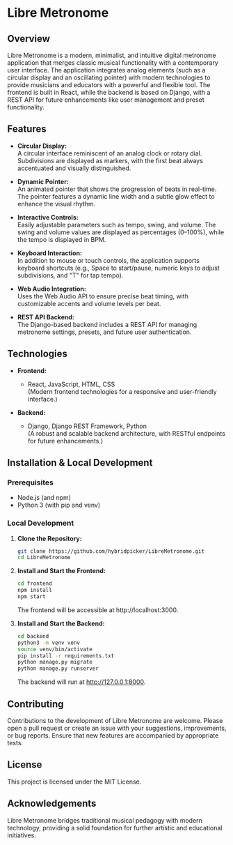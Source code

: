 # Libre Metronome

## Overview

Libre Metronome is a modern, minimalist, and intuitive digital metronome application that merges classic musical functionality with a contemporary user interface. The application integrates analog elements (such as a circular display and an oscillating pointer) with modern technologies to provide musicians and educators with a powerful and flexible tool. The frontend is built in React, while the backend is based on Django, with a REST API for future enhancements like user management and preset functionality.

## Features

- **Circular Display:**  
  A circular interface reminiscent of an analog clock or rotary dial. Subdivisions are displayed as markers, with the first beat always accentuated and visually distinguished.

- **Dynamic Pointer:**  
  An animated pointer that shows the progression of beats in real-time. The pointer features a dynamic line width and a subtle glow effect to enhance the visual rhythm.

- **Interactive Controls:**  
  Easily adjustable parameters such as tempo, swing, and volume. The swing and volume values are displayed as percentages (0–100%), while the tempo is displayed in BPM.

- **Keyboard Interaction:**  
  In addition to mouse or touch controls, the application supports keyboard shortcuts (e.g., Space to start/pause, numeric keys to adjust subdivisions, and "T" for tap tempo).

- **Web Audio Integration:**  
  Uses the Web Audio API to ensure precise beat timing, with customizable accents and volume levels per beat.

- **REST API Backend:**  
  The Django-based backend includes a REST API for managing metronome settings, presets, and future user authentication.

## Technologies

- **Frontend:**  
  - React, JavaScript, HTML, CSS  
    (Modern frontend technologies for a responsive and user-friendly interface.)

- **Backend:**  
  - Django, Django REST Framework, Python  
    (A robust and scalable backend architecture, with RESTful endpoints for future enhancements.)

## Installation & Local Development

### Prerequisites

- Node.js (and npm)
- Python 3 (with pip and venv)

### Local Development

1. **Clone the Repository:**
   ```bash
   git clone https://github.com/hybridpicker/LibreMetronome.git
   cd LibreMetronome
   ```

2. **Install and Start the Frontend:**
   ```bash
   cd frontend
   npm install
   npm start
   ```
   The frontend will be accessible at http://localhost:3000.

3. **Install and Start the Backend:**
   ```bash
   cd backend
   python3 -m venv venv
   source venv/bin/activate
   pip install -r requirements.txt
   python manage.py migrate
   python manage.py runserver
   ```
   The backend will run at http://127.0.0.1:8000.

## Contributing

Contributions to the development of Libre Metronome are welcome. Please open a pull request or create an issue with your suggestions, improvements, or bug reports. Ensure that new features are accompanied by appropriate tests.

## License

This project is licensed under the MIT License.

## Acknowledgements

Libre Metronome bridges traditional musical pedagogy with modern technology, providing a solid foundation for further artistic and educational initiatives.

